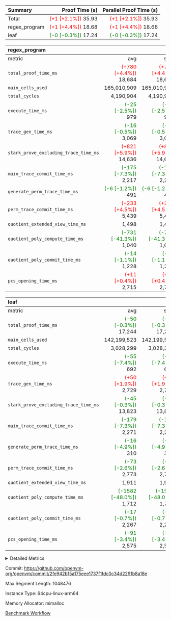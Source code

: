 | Summary | Proof Time (s) | Parallel Proof Time (s) |
|:---|---:|---:|
| Total | <span style='color: red'>(+1 [+2.1%])</span> 35.93 | <span style='color: red'>(+1 [+2.1%])</span> 35.93 |
| regex_program | <span style='color: red'>(+1 [+4.4%])</span> 18.68 | <span style='color: red'>(+1 [+4.4%])</span> 18.68 |
| leaf | <span style='color: green'>(-0 [-0.3%])</span> 17.24 | <span style='color: green'>(-0 [-0.3%])</span> 17.24 |


| regex_program |||||
|:---|---:|---:|---:|---:|
|metric|avg|sum|max|min|
| `total_proof_time_ms ` | <span style='color: red'>(+780 [+4.4%])</span> 18,684 | <span style='color: red'>(+780 [+4.4%])</span> 18,684 | <span style='color: red'>(+780 [+4.4%])</span> 18,684 | <span style='color: red'>(+780 [+4.4%])</span> 18,684 |
| `main_cells_used     ` |  165,010,909 |  165,010,909 |  165,010,909 |  165,010,909 |
| `total_cycles        ` |  4,190,904 |  4,190,904 |  4,190,904 |  4,190,904 |
| `execute_time_ms     ` | <span style='color: green'>(-25 [-2.5%])</span> 979 | <span style='color: green'>(-25 [-2.5%])</span> 979 | <span style='color: green'>(-25 [-2.5%])</span> 979 | <span style='color: green'>(-25 [-2.5%])</span> 979 |
| `trace_gen_time_ms   ` | <span style='color: green'>(-16 [-0.5%])</span> 3,069 | <span style='color: green'>(-16 [-0.5%])</span> 3,069 | <span style='color: green'>(-16 [-0.5%])</span> 3,069 | <span style='color: green'>(-16 [-0.5%])</span> 3,069 |
| `stark_prove_excluding_trace_time_ms` | <span style='color: red'>(+821 [+5.9%])</span> 14,636 | <span style='color: red'>(+821 [+5.9%])</span> 14,636 | <span style='color: red'>(+821 [+5.9%])</span> 14,636 | <span style='color: red'>(+821 [+5.9%])</span> 14,636 |
| `main_trace_commit_time_ms` | <span style='color: green'>(-175 [-7.3%])</span> 2,217 | <span style='color: green'>(-175 [-7.3%])</span> 2,217 | <span style='color: green'>(-175 [-7.3%])</span> 2,217 | <span style='color: green'>(-175 [-7.3%])</span> 2,217 |
| `generate_perm_trace_time_ms` | <span style='color: green'>(-6 [-1.2%])</span> 491 | <span style='color: green'>(-6 [-1.2%])</span> 491 | <span style='color: green'>(-6 [-1.2%])</span> 491 | <span style='color: green'>(-6 [-1.2%])</span> 491 |
| `perm_trace_commit_time_ms` | <span style='color: red'>(+233 [+4.5%])</span> 5,439 | <span style='color: red'>(+233 [+4.5%])</span> 5,439 | <span style='color: red'>(+233 [+4.5%])</span> 5,439 | <span style='color: red'>(+233 [+4.5%])</span> 5,439 |
| `quotient_extended_view_time_ms` |  1,498 |  1,498 |  1,498 |  1,498 |
| `quotient_poly_compute_time_ms` | <span style='color: green'>(-731 [-41.3%])</span> 1,040 | <span style='color: green'>(-731 [-41.3%])</span> 1,040 | <span style='color: green'>(-731 [-41.3%])</span> 1,040 | <span style='color: green'>(-731 [-41.3%])</span> 1,040 |
| `quotient_poly_commit_time_ms` | <span style='color: green'>(-14 [-1.1%])</span> 1,228 | <span style='color: green'>(-14 [-1.1%])</span> 1,228 | <span style='color: green'>(-14 [-1.1%])</span> 1,228 | <span style='color: green'>(-14 [-1.1%])</span> 1,228 |
| `pcs_opening_time_ms ` | <span style='color: red'>(+11 [+0.4%])</span> 2,715 | <span style='color: red'>(+11 [+0.4%])</span> 2,715 | <span style='color: red'>(+11 [+0.4%])</span> 2,715 | <span style='color: red'>(+11 [+0.4%])</span> 2,715 |

| leaf |||||
|:---|---:|---:|---:|---:|
|metric|avg|sum|max|min|
| `total_proof_time_ms ` | <span style='color: green'>(-50 [-0.3%])</span> 17,244 | <span style='color: green'>(-50 [-0.3%])</span> 17,244 | <span style='color: green'>(-50 [-0.3%])</span> 17,244 | <span style='color: green'>(-50 [-0.3%])</span> 17,244 |
| `main_cells_used     ` |  142,199,523 |  142,199,523 |  142,199,523 |  142,199,523 |
| `total_cycles        ` |  3,028,299 |  3,028,299 |  3,028,299 |  3,028,299 |
| `execute_time_ms     ` | <span style='color: green'>(-55 [-7.4%])</span> 692 | <span style='color: green'>(-55 [-7.4%])</span> 692 | <span style='color: green'>(-55 [-7.4%])</span> 692 | <span style='color: green'>(-55 [-7.4%])</span> 692 |
| `trace_gen_time_ms   ` | <span style='color: red'>(+50 [+1.9%])</span> 2,729 | <span style='color: red'>(+50 [+1.9%])</span> 2,729 | <span style='color: red'>(+50 [+1.9%])</span> 2,729 | <span style='color: red'>(+50 [+1.9%])</span> 2,729 |
| `stark_prove_excluding_trace_time_ms` | <span style='color: green'>(-45 [-0.3%])</span> 13,823 | <span style='color: green'>(-45 [-0.3%])</span> 13,823 | <span style='color: green'>(-45 [-0.3%])</span> 13,823 | <span style='color: green'>(-45 [-0.3%])</span> 13,823 |
| `main_trace_commit_time_ms` | <span style='color: green'>(-179 [-7.3%])</span> 2,271 | <span style='color: green'>(-179 [-7.3%])</span> 2,271 | <span style='color: green'>(-179 [-7.3%])</span> 2,271 | <span style='color: green'>(-179 [-7.3%])</span> 2,271 |
| `generate_perm_trace_time_ms` | <span style='color: green'>(-16 [-4.9%])</span> 310 | <span style='color: green'>(-16 [-4.9%])</span> 310 | <span style='color: green'>(-16 [-4.9%])</span> 310 | <span style='color: green'>(-16 [-4.9%])</span> 310 |
| `perm_trace_commit_time_ms` | <span style='color: green'>(-73 [-2.6%])</span> 2,773 | <span style='color: green'>(-73 [-2.6%])</span> 2,773 | <span style='color: green'>(-73 [-2.6%])</span> 2,773 | <span style='color: green'>(-73 [-2.6%])</span> 2,773 |
| `quotient_extended_view_time_ms` |  1,911 |  1,911 |  1,911 |  1,911 |
| `quotient_poly_compute_time_ms` | <span style='color: green'>(-1582 [-48.0%])</span> 1,712 | <span style='color: green'>(-1582 [-48.0%])</span> 1,712 | <span style='color: green'>(-1582 [-48.0%])</span> 1,712 | <span style='color: green'>(-1582 [-48.0%])</span> 1,712 |
| `quotient_poly_commit_time_ms` | <span style='color: green'>(-17 [-0.7%])</span> 2,267 | <span style='color: green'>(-17 [-0.7%])</span> 2,267 | <span style='color: green'>(-17 [-0.7%])</span> 2,267 | <span style='color: green'>(-17 [-0.7%])</span> 2,267 |
| `pcs_opening_time_ms ` | <span style='color: green'>(-91 [-3.4%])</span> 2,575 | <span style='color: green'>(-91 [-3.4%])</span> 2,575 | <span style='color: green'>(-91 [-3.4%])</span> 2,575 | <span style='color: green'>(-91 [-3.4%])</span> 2,575 |



<details>
<summary>Detailed Metrics</summary>

| group | num_segments | keygen_time_ms | commit_exe_time_ms |
| --- | --- | --- | --- |
| regex_program | 1 | 657 | 42 | 

| group | air_name | quotient_deg | interactions | constraints |
| --- | --- | --- | --- | --- |
| leaf | AccessAdapterAir<2> | 4 | 5 | 12 | 
| leaf | AccessAdapterAir<4> | 4 | 5 | 12 | 
| leaf | AccessAdapterAir<8> | 4 | 5 | 12 | 
| leaf | FriReducedOpeningAir | 4 | 31 | 53 | 
| leaf | NativePoseidon2Air<BabyBearParameters>, 1> | 4 | 176 | 590 | 
| leaf | PhantomAir | 4 | 3 | 4 | 
| leaf | ProgramAir | 1 | 1 | 4 | 
| leaf | VariableRangeCheckerAir | 1 | 1 | 4 | 
| leaf | VmAirWrapper<BranchNativeAdapterAir, BranchEqualCoreAir<1> | 2 | 11 | 23 | 
| leaf | VmAirWrapper<JalNativeAdapterAir, JalCoreAir> | 4 | 7 | 6 | 
| leaf | VmAirWrapper<NativeAdapterAir<2, 0>, PublicValuesCoreAir> | 4 | 11 | 23 | 
| leaf | VmAirWrapper<NativeAdapterAir<2, 1>, FieldArithmeticCoreAir> | 4 | 15 | 23 | 
| leaf | VmAirWrapper<NativeLoadStoreAdapterAir<1>, NativeLoadStoreCoreAir<1> | 4 | 15 | 20 | 
| leaf | VmAirWrapper<NativeLoadStoreAdapterAir<4>, NativeLoadStoreCoreAir<4> | 4 | 15 | 20 | 
| leaf | VmAirWrapper<NativeVectorizedAdapterAir<4>, FieldExtensionCoreAir> | 4 | 15 | 23 | 
| leaf | VmConnectorAir | 4 | 3 | 8 | 
| leaf | VolatileBoundaryAir | 4 | 4 | 16 | 
| regex_program | AccessAdapterAir<16> | 2 | 5 | 14 | 
| regex_program | AccessAdapterAir<2> | 2 | 5 | 14 | 
| regex_program | AccessAdapterAir<32> | 2 | 5 | 14 | 
| regex_program | AccessAdapterAir<4> | 2 | 5 | 14 | 
| regex_program | AccessAdapterAir<64> | 2 | 5 | 14 | 
| regex_program | AccessAdapterAir<8> | 2 | 5 | 14 | 
| regex_program | BitwiseOperationLookupAir<8> | 2 | 2 | 4 | 
| regex_program | KeccakVmAir | 2 | 321 | 4,571 | 
| regex_program | MemoryMerkleAir<8> | 2 | 4 | 40 | 
| regex_program | PersistentBoundaryAir<8> | 2 | 3 | 6 | 
| regex_program | PhantomAir | 2 | 3 | 5 | 
| regex_program | Poseidon2PeripheryAir<BabyBearParameters>, 1> | 2 | 1 | 286 | 
| regex_program | ProgramAir | 1 | 1 | 4 | 
| regex_program | RangeTupleCheckerAir<2> | 1 | 1 | 4 | 
| regex_program | VariableRangeCheckerAir | 1 | 1 | 4 | 
| regex_program | VmAirWrapper<Rv32BaseAluAdapterAir, BaseAluCoreAir<4, 8> | 2 | 19 | 43 | 
| regex_program | VmAirWrapper<Rv32BaseAluAdapterAir, LessThanCoreAir<4, 8> | 2 | 17 | 39 | 
| regex_program | VmAirWrapper<Rv32BaseAluAdapterAir, ShiftCoreAir<4, 8> | 2 | 23 | 90 | 
| regex_program | VmAirWrapper<Rv32BranchAdapterAir, BranchEqualCoreAir<4> | 2 | 11 | 25 | 
| regex_program | VmAirWrapper<Rv32BranchAdapterAir, BranchLessThanCoreAir<4, 8> | 2 | 13 | 41 | 
| regex_program | VmAirWrapper<Rv32CondRdWriteAdapterAir, Rv32JalLuiCoreAir> | 2 | 10 | 22 | 
| regex_program | VmAirWrapper<Rv32HintStoreAdapterAir, Rv32HintStoreCoreAir> | 2 | 15 | 17 | 
| regex_program | VmAirWrapper<Rv32JalrAdapterAir, Rv32JalrCoreAir> | 2 | 16 | 20 | 
| regex_program | VmAirWrapper<Rv32LoadStoreAdapterAir, LoadSignExtendCoreAir<4, 8> | 2 | 18 | 33 | 
| regex_program | VmAirWrapper<Rv32LoadStoreAdapterAir, LoadStoreCoreAir<4> | 2 | 17 | 38 | 
| regex_program | VmAirWrapper<Rv32MultAdapterAir, DivRemCoreAir<4, 8> | 2 | 25 | 88 | 
| regex_program | VmAirWrapper<Rv32MultAdapterAir, MulHCoreAir<4, 8> | 2 | 24 | 38 | 
| regex_program | VmAirWrapper<Rv32MultAdapterAir, MultiplicationCoreAir<4, 8> | 2 | 19 | 26 | 
| regex_program | VmAirWrapper<Rv32RdWriteAdapterAir, Rv32AuipcCoreAir> | 2 | 11 | 15 | 
| regex_program | VmConnectorAir | 2 | 3 | 9 | 

| group | air_name | idx | rows | prep_cols | perm_cols | main_cols | cells |
| --- | --- | --- | --- | --- | --- | --- | --- |
| leaf | AccessAdapterAir<2> | 0 | 1,048,576 |  | 16 | 11 | 28,311,552 | 
| leaf | AccessAdapterAir<4> | 0 | 524,288 |  | 16 | 13 | 15,204,352 | 
| leaf | AccessAdapterAir<8> | 0 | 512 |  | 16 | 17 | 16,896 | 
| leaf | FriReducedOpeningAir | 0 | 1,048,576 |  | 36 | 26 | 65,011,712 | 
| leaf | NativePoseidon2Air<BabyBearParameters>, 1> | 0 | 65,536 |  | 356 | 399 | 49,479,680 | 
| leaf | PhantomAir | 0 | 32,768 |  | 8 | 6 | 458,752 | 
| leaf | ProgramAir | 0 | 262,144 |  | 8 | 10 | 4,718,592 | 
| leaf | VariableRangeCheckerAir | 0 | 262,144 | 2 | 8 | 1 | 2,359,296 | 
| leaf | VmAirWrapper<BranchNativeAdapterAir, BranchEqualCoreAir<1> | 0 | 1,048,576 |  | 28 | 23 | 53,477,376 | 
| leaf | VmAirWrapper<JalNativeAdapterAir, JalCoreAir> | 0 | 65,536 |  | 12 | 10 | 1,441,792 | 
| leaf | VmAirWrapper<NativeAdapterAir<2, 0>, PublicValuesCoreAir> | 0 | 64 |  | 16 | 23 | 2,496 | 
| leaf | VmAirWrapper<NativeAdapterAir<2, 1>, FieldArithmeticCoreAir> | 0 | 2,097,152 |  | 20 | 30 | 104,857,600 | 
| leaf | VmAirWrapper<NativeLoadStoreAdapterAir<1>, NativeLoadStoreCoreAir<1> | 0 | 1,048,576 |  | 36 | 25 | 63,963,136 | 
| leaf | VmAirWrapper<NativeLoadStoreAdapterAir<4>, NativeLoadStoreCoreAir<4> | 0 | 65,536 |  | 36 | 34 | 4,587,520 | 
| leaf | VmAirWrapper<NativeVectorizedAdapterAir<4>, FieldExtensionCoreAir> | 0 | 131,072 |  | 20 | 40 | 7,864,320 | 
| leaf | VmConnectorAir | 0 | 2 | 1 | 8 | 4 | 24 | 
| leaf | VolatileBoundaryAir | 0 | 1,048,576 |  | 8 | 11 | 19,922,944 | 

| group | air_name | segment | rows | prep_cols | perm_cols | main_cols | cells |
| --- | --- | --- | --- | --- | --- | --- | --- |
| regex_program | AccessAdapterAir<2> | 0 | 64 |  | 24 | 11 | 2,240 | 
| regex_program | AccessAdapterAir<4> | 0 | 32 |  | 24 | 13 | 1,184 | 
| regex_program | AccessAdapterAir<8> | 0 | 131,072 |  | 24 | 17 | 5,373,952 | 
| regex_program | BitwiseOperationLookupAir<8> | 0 | 65,536 | 3 | 8 | 2 | 655,360 | 
| regex_program | KeccakVmAir | 0 | 32 |  | 1,288 | 3,164 | 142,464 | 
| regex_program | MemoryMerkleAir<8> | 0 | 131,072 |  | 20 | 32 | 6,815,744 | 
| regex_program | PersistentBoundaryAir<8> | 0 | 131,072 |  | 12 | 20 | 4,194,304 | 
| regex_program | PhantomAir | 0 | 512 |  | 12 | 6 | 9,216 | 
| regex_program | Poseidon2PeripheryAir<BabyBearParameters>, 1> | 0 | 16,384 |  | 8 | 300 | 5,046,272 | 
| regex_program | ProgramAir | 0 | 131,072 |  | 8 | 10 | 2,359,296 | 
| regex_program | RangeTupleCheckerAir<2> | 0 | 524,288 | 2 | 8 | 1 | 4,718,592 | 
| regex_program | VariableRangeCheckerAir | 0 | 262,144 | 2 | 8 | 1 | 2,359,296 | 
| regex_program | VmAirWrapper<Rv32BaseAluAdapterAir, BaseAluCoreAir<4, 8> | 0 | 2,097,152 |  | 80 | 36 | 243,269,632 | 
| regex_program | VmAirWrapper<Rv32BaseAluAdapterAir, LessThanCoreAir<4, 8> | 0 | 65,536 |  | 40 | 37 | 5,046,272 | 
| regex_program | VmAirWrapper<Rv32BaseAluAdapterAir, ShiftCoreAir<4, 8> | 0 | 262,144 |  | 52 | 53 | 27,525,120 | 
| regex_program | VmAirWrapper<Rv32BranchAdapterAir, BranchEqualCoreAir<4> | 0 | 524,288 |  | 48 | 26 | 38,797,312 | 
| regex_program | VmAirWrapper<Rv32BranchAdapterAir, BranchLessThanCoreAir<4, 8> | 0 | 262,144 |  | 56 | 32 | 23,068,672 | 
| regex_program | VmAirWrapper<Rv32CondRdWriteAdapterAir, Rv32JalLuiCoreAir> | 0 | 131,072 |  | 44 | 18 | 8,126,464 | 
| regex_program | VmAirWrapper<Rv32HintStoreAdapterAir, Rv32HintStoreCoreAir> | 0 | 16,384 |  | 36 | 26 | 1,015,808 | 
| regex_program | VmAirWrapper<Rv32JalrAdapterAir, Rv32JalrCoreAir> | 0 | 131,072 |  | 36 | 28 | 8,388,608 | 
| regex_program | VmAirWrapper<Rv32LoadStoreAdapterAir, LoadSignExtendCoreAir<4, 8> | 0 | 1,024 |  | 76 | 35 | 113,664 | 
| regex_program | VmAirWrapper<Rv32LoadStoreAdapterAir, LoadStoreCoreAir<4> | 0 | 2,097,152 |  | 72 | 40 | 234,881,024 | 
| regex_program | VmAirWrapper<Rv32MultAdapterAir, DivRemCoreAir<4, 8> | 0 | 128 |  | 104 | 57 | 20,608 | 
| regex_program | VmAirWrapper<Rv32MultAdapterAir, MulHCoreAir<4, 8> | 0 | 256 |  | 100 | 39 | 35,584 | 
| regex_program | VmAirWrapper<Rv32MultAdapterAir, MultiplicationCoreAir<4, 8> | 0 | 65,536 |  | 80 | 31 | 7,274,496 | 
| regex_program | VmAirWrapper<Rv32RdWriteAdapterAir, Rv32AuipcCoreAir> | 0 | 65,536 |  | 28 | 21 | 3,211,264 | 
| regex_program | VmConnectorAir | 0 | 2 | 1 | 12 | 4 | 32 | 

| group | idx | trace_gen_time_ms | total_proof_time_ms | total_cycles | total_cells | stark_prove_excluding_trace_time_ms | quotient_poly_compute_time_ms | quotient_poly_commit_time_ms | quotient_extended_view_time_ms | perm_trace_commit_time_ms | pcs_opening_time_ms | main_trace_commit_time_ms | main_cells_used | generate_perm_trace_time_ms | execute_time_ms |
| --- | --- | --- | --- | --- | --- | --- | --- | --- | --- | --- | --- | --- | --- | --- | --- |
| leaf | 0 | 2,729 | 17,244 | 3,028,299 | 421,678,040 | 13,823 | 1,712 | 2,267 | 1,911 | 2,773 | 2,575 | 2,271 | 142,199,523 | 310 | 692 | 

| group | segment | trace_gen_time_ms | total_proof_time_ms | total_cycles | total_cells | stark_prove_excluding_trace_time_ms | quotient_poly_compute_time_ms | quotient_poly_commit_time_ms | quotient_extended_view_time_ms | perm_trace_commit_time_ms | pcs_opening_time_ms | main_trace_commit_time_ms | main_cells_used | generate_perm_trace_time_ms | execute_time_ms |
| --- | --- | --- | --- | --- | --- | --- | --- | --- | --- | --- | --- | --- | --- | --- | --- |
| regex_program | 0 | 3,069 | 18,684 | 4,190,904 | 632,452,480 | 14,636 | 1,040 | 1,228 | 1,498 | 5,439 | 2,715 | 2,217 | 165,010,909 | 491 | 979 | 

</details>


Commit: https://github.com/openvm-org/openvm/commit/2fe942b15a175eee1737f1fdc0c34d2291b8a18e

Max Segment Length: 1048476

Instance Type: 64cpu-linux-arm64

Memory Allocator: mimalloc

[Benchmark Workflow](https://github.com/openvm-org/openvm/actions/runs/12959051281)
